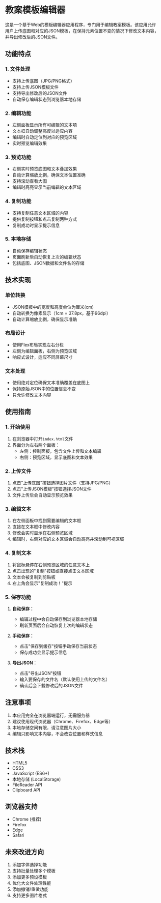 # 教案模板编辑器

这是一个基于Web的模板编辑器应用程序，专门用于编辑教案模板。该应用允许用户上传底图和对应的JSON模板，在保持元素位置不变的情况下修改文本内容，并导出修改后的JSON文件。

## 功能特点

### 1. 文件处理
- 支持上传底图（JPG/PNG格式）
- 支持上传JSON模板文件
- 支持导出修改后的JSON文件
- 自动保存编辑状态到浏览器本地存储

### 2. 编辑功能
- 左侧面板显示所有可编辑的文本项
- 文本框自动调整高度以适应内容
- 编辑时自动定位到对应的预览区域
- 实时预览编辑效果

### 3. 预览功能
- 右侧实时预览底图和文本叠加效果
- 自动计算缩放比例，确保文本位置准确
- 支持滚动查看大图
- 编辑时高亮显示当前编辑的文本区域

### 4. 复制功能
- 支持复制任意文本区域的内容
- 提供复制按钮和点击复制两种方式
- 复制成功时显示提示信息

### 5. 本地存储
- 自动保存编辑状态
- 页面刷新后自动恢复上次的编辑状态
- 包括底图、JSON数据和文件名的存储

## 技术实现

### 单位转换
- JSON模板中的宽度和高度单位为厘米(cm)
- 自动转换为像素显示（1cm = 37.8px，基于96dpi）
- 自动计算缩放比例，确保显示准确

### 布局设计
- 使用Flex布局实现左右分栏
- 左侧为编辑面板，右侧为预览区域
- 响应式设计，适应不同屏幕尺寸

### 文本处理
- 使用绝对定位确保文本准确覆盖在底图上
- 保持原始JSON中的位置信息不变
- 只允许修改文本内容

## 使用指南

### 1. 开始使用
1. 在浏览器中打开`index.html`文件
2. 界面分为左右两个面板：
   - 左侧：控制面板，包含文件上传和文本编辑
   - 右侧：预览区域，显示底图和文本效果

### 2. 上传文件
1. 点击"上传底图"按钮选择图片文件（支持JPG/PNG）
2. 点击"上传JSON模板"按钮选择JSON文件
3. 文件上传后会自动显示预览效果

### 3. 编辑文本
1. 在左侧面板中找到需要编辑的文本框
2. 直接在文本框中修改内容
3. 修改会实时显示在右侧预览区域
4. 编辑时，右侧对应的文本区域会自动高亮并滚动到可视区域

### 4. 复制文本
1. 将鼠标悬停在右侧预览区域的任意文本上
2. 点击出现的"复制"按钮或直接点击文本区域
3. 文本会被复制到剪贴板
4. 右上角会显示"复制成功！"提示

### 5. 保存功能
1. **自动保存**：
   - 编辑过程中会自动保存到浏览器本地存储
   - 刷新页面后会自动恢复上次的编辑状态

2. **手动保存**：
   - 点击"保存到缓存"按钮手动保存当前状态
   - 保存成功会显示提示信息

3. **导出JSON**：
   - 点击"导出JSON"按钮
   - 输入要保存的文件名（默认使用上传的文件名）
   - 确认后会下载修改后的JSON文件

## 注意事项

1. 本应用完全在浏览器端运行，无需服务器
2. 建议使用现代浏览器（Chrome、Firefox、Edge等）
3. 本地存储空间有限，请注意图片大小
4. 编辑只影响文本内容，不会改变位置和样式信息

## 技术栈

- HTML5
- CSS3
- JavaScript (ES6+)
- 本地存储 (LocalStorage)
- FileReader API
- Clipboard API

## 浏览器支持

- Chrome (推荐)
- Firefox
- Edge
- Safari

## 未来改进方向

1. 添加字体选择功能
2. 支持批量处理多个模板
3. 添加更多预设模板
4. 优化大文件处理性能
5. 添加撤销/重做功能
6. 支持更多图片格式 